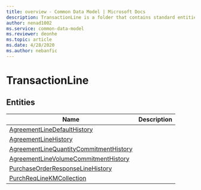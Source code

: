 ```yaml
---
title: overview - Common Data Model | Microsoft Docs
description: TransactionLine is a folder that contains standard entities related to the Common Data Model.
author: nenad1002
ms.service: common-data-model
ms.reviewer: deonhe
ms.topic: article
ms.date: 4/28/2020
ms.author: nebanfic
---
```


# TransactionLine


## Entities

|Name|Description|
|---|---|
|[AgreementLineDefaultHistory](AgreementLineDefaultHistory.md)||
|[AgreementLineHistory](AgreementLineHistory.md)||
|[AgreementLineQuantityCommitmentHistory](AgreementLineQuantityCommitmentHistory.md)||
|[AgreementLineVolumeCommitmentHistory](AgreementLineVolumeCommitmentHistory.md)||
|[PurchaseOrderResponseLineHistory](PurchaseOrderResponseLineHistory.md)||
|[PurchReqLineKMCollection](PurchReqLineKMCollection.md)||
